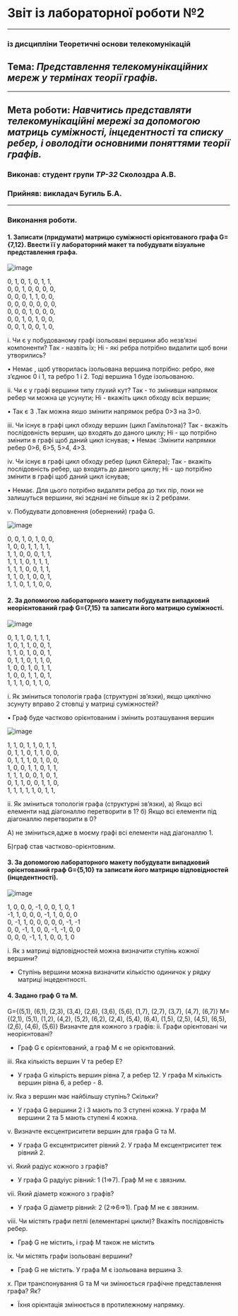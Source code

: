 # Звіт із лабораторної роботи №2
---
### із дисципліни Теоретичні основи телекомунікацій
## Тема: *Представлення телекомунікаційних мереж у термінах теорії графів.*
---
## Мета роботи: *Навчитись представляти телекомунікаційні мережі за допомогою матриць суміжності, інцедентності та списку ребер, і оволодіти основними поняттями теорії графів.*

### Виконав: студент групи *ТР-32* Сколоздра А.В.
### Прийняв: викладач Бугиль Б.А.
---

### Виконання роботи.
#### 1. Записати (придумати) матрицю суміжності орієнтованого графа G={7,12}. Ввести її у лабораторний макет та побудувати візуальне представлення графа.

![image](https://user-images.githubusercontent.com/81039390/119889926-db6b0180-bf3f-11eb-80cc-99727eda7c51.png)



0, 1, 0, 1, 0, 1, 1,   
0, 0, 1, 0, 0, 0, 0,   
0, 0, 0, 1, 1, 0, 0,   
0, 0, 0, 0, 0, 0, 0,   
0, 0, 0, 1, 0, 0, 0,   
0, 0, 1, 0, 1, 0, 0,   
0, 0, 1, 0, 0, 1, 0,  
  

i. Чи є у побудованому графі ізольовані вершини або незв’язні компоненти? Tак - назвіть їх; Hі - які ребра потрібно видалити щоб вони утворились?

•	Немає , щоб утворилась ізольована вершина потрібно: ребро, яке з’єднює 0 і 1, та ребро 1 і 2. Тоді вершина 1 буде ізольованою.

ii. Чи є у графі вершини типу глухий кут? Так - то змінивши напрямок ребер чи можна це усунути; Hі - вкажіть цикл обходу всіх вершин;

•	Так є 3 .Так можна якшо змінити напрямок ребра 0>3 на 3>0.

iii. Чи існує в графі цикл обходу вершин (цикл Гамільтона)? Так - вкажіть послідовність вершин, що входять до даного циклу; Hі - що потрібно змінити в графі щоб даний цикл існував;
•	Немає :Змінити напрямки ребер 0>6, 6>5, 5>4, 4>3.

iv. Чи існує в графі цикл обходу ребер (цикл Єйлера); Так - вкажіть послідовність ребер, що входять до даного циклу; Hі - що потрібно змінити в графі щоб даний цикл існував;

•	Немає. Для цього потрібно видаляти ребра до тих пір, поки не залишуться вершини, які зєднані не більше як із 2 ребрами.


v. Побудувати доповнення (обернений) графа G.

![image](https://user-images.githubusercontent.com/81039390/119890209-3866b780-bf40-11eb-96bd-15d421e2c7de.png)


0, 0, 1, 0, 1, 0, 0,   
1, 0, 0, 1, 1, 1, 1,   
1, 1, 0, 0, 0, 1, 1,   
1, 1, 1, 0, 1, 1, 1,   
1, 1, 1, 0, 0, 1, 1,   
1, 1, 0, 1, 0, 0, 1,   
1, 1, 0, 1, 1, 0, 0,  
 


#### 2.	За допомогою лабораторного макету побудувати випадковий неорієнтований граф G={7,15} та записати його матрицю суміжності.

![image](https://user-images.githubusercontent.com/81039390/119890301-56ccb300-bf40-11eb-9c55-aa3b239cad35.png)



0, 1, 1, 0, 1, 1, 1,   
1, 0, 1, 1, 0, 0, 1,   
1, 1, 0, 1, 0, 0, 1,   
0, 1, 1, 0, 1, 1, 0,   
1, 0, 0, 1, 0, 1, 1,   
1, 0, 0, 1, 1, 0, 1,   
1, 1, 1, 0, 1, 1, 0,  



i.	Як зміниться топологія графа (структурні зв’язки), якщо циклічно зсунуту вправо 2 стовпці у матриці суміжностей?

•	Граф буде частково орієнтованим і змінить розташування вершин

![image](https://user-images.githubusercontent.com/81039390/119890413-795ecc00-bf40-11eb-8451-373b13ae9253.png)

1, 1, 0, 1, 1, 0, 1, 1,   
0, 1, 1, 0, 1, 1, 0, 0,  
0, 1, 1, 1, 0, 1, 0, 0,  
1, 0, 0, 1, 1, 0, 1, 1,  
1, 1, 1, 0, 0, 1, 0, 1,  
0, 1, 1, 0, 0, 1, 1, 0,   
1, 1, 1, 1, 1, 0, 1, 1,  


ii. Як зміниться топологія графа (структурні зв’язки), а) Якщо всі елементи над діагоналлю перетворити в 1? б) Якщо всі елементи під діагоналлю перетворити в 0?

А) не зміниться,адже в моєму графі всі елементи над діагоналлю 1.

Б)граф став частково-орієнтовним.


#### 3.	За допомогою лабораторного макету побудувати випадковий орієнтований граф G={5,10} та записати його матрицю відповідностей (інцедентності).

![image](https://user-images.githubusercontent.com/81039390/119890537-a0b59900-bf40-11eb-94cb-f22597415aff.png)


1, 0, 0, 0, -1, 0, 0, 1, 0, 1    
-1, 1, 0, 0, 0, -1, 1, 0, 0, 0    
0, -1, 1, 0, 0, 0, 0, 0, -1, -1    
0, 0, -1, 1, 0, 0, -1, -1, 0, 0    
0, 0, 0, -1, 1, 1, 0, 0, 1, 0    



i.	Як з матриці відповідностей можна визначити ступінь кожної вершини?
* Ступінь вершини можна визначити кількістю одиничок у рядку матриці інцедентності.

#### 4.	Задано граф G та M.
G={(5,1), (6,1), (2,3), (3,4), (2,6), (3,6), (5,6), (1,7), (2,7), (3,7), (4,7), (6,7)}
M={(2,1), (5,1), (1,2), (4,2), (5,2), (6,2), (2,4), (5,4), (6,4), (1,5), (2,5), (4,5), (6,5), (2,6), (4,6), (5,6)}
Визначте для кожного з графів:
ii.	Графи орієнтовані чи неорієнтовані?

* Граф G є орієнтований, а граф M є не орієнтований.

iii.	Яка кількість вершин V та ребер E?

* У графа G кільрість вершин рівна 7, а ребер 12. У графа М кількість вершин рівна 6, а ребер - 8.

iv.	Яка з вершин має найбільшу ступінь? Скільки?

* У графа G вершини 2 і 3 мають по 3 ступені кожна. У графа М вершини 2 та 5 мають ступені 4 кожна.

v.	Визначте ексцентриситети вершин для графа G та M.

* У графа G ексцентриситет рівний 2. У графа M ексцентриситет теж рівний 2.

vi.	Який радіус кожного з графів?

* У графа G радуіус рівний: 1 (1⇒7). Граф M не є звязним.

vii.	Який діаметр кожного з графів?

* У графа G діаметр рівний: 2 (2⇒6⇒1). Граф M не є звязним.

viii.	Чи містять графи петлі (елементарні цикли)? Вкажіть послідовність ребер.

* Граф G не містить, і граф M також не містить

ix.	Чи містять графи ізольовані вершини?

* Граф G не містить. У графа M є ізольована вершина 3.

x.	При транспонування G та M чи змінюється графічне представлення графа? Як?

* Їхня орієнтація змінюється в протилежному напрямку.
